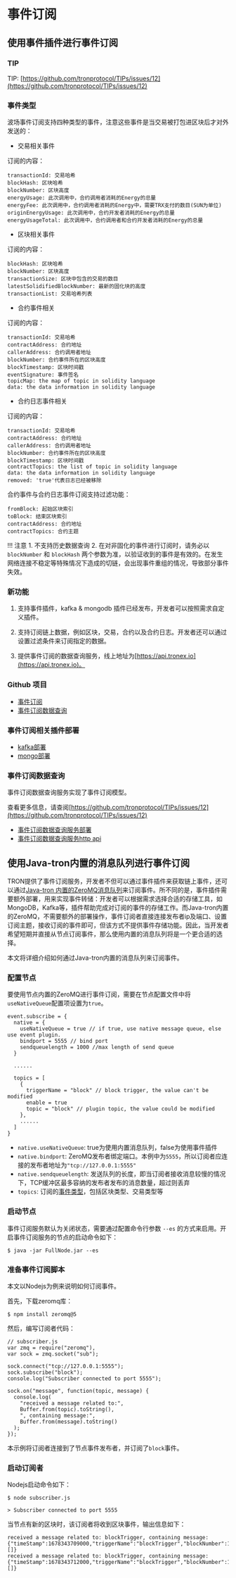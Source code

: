 
# 事件订阅
## 使用事件插件进行事件订阅

### TIP

TIP: [https://github.com/tronprotocol/TIPs/issues/12](https://github.com/tronprotocol/TIPs/issues/12)

### 事件类型
波场事件订阅支持四种类型的事件，注意这些事件是当交易被打包进区块后才对外发送的：

- 交易相关事件

订阅的内容：

```
transactionId: 交易哈希  
blockHash: 区块哈希  
blockNumber: 区块高度  
energyUsage: 此次调用中，合约调用者消耗的Energy的总量  
energyFee: 此次调用中，合约调用者消耗的Energy中，需要TRX支付的数目(SUN为单位)  
originEnergyUsage: 此次调用中，合约开发者消耗的Energy的总量  
energyUsageTotal: 此次调用中，合约调用者和合约开发者消耗的Energy的总量  
```

- 区块相关事件

订阅的内容：

```
blockHash: 区块哈希  
blockNumber: 区块高度  
transactionSize: 区块中包含的交易的数目  
latestSolidifiedBlockNumber: 最新的固化块的高度  
transactionList: 交易哈希列表  
```

- 合约事件相关

订阅的内容：

```
transactionId: 交易哈希  
contractAddress: 合约地址  
callerAddress: 合约调用者地址  
blockNumber: 合约事件所在的区块高度  
blockTimestamp: 区块时间戳  
eventSignature: 事件签名  
topicMap: the map of topic in solidity language  
data: the data information in solidity language  
```

- 合约日志事件相关

订阅的内容：

```
transactionId: 交易哈希  
contractAddress: 合约地址  
callerAddress: 合约调用者地址  
blockNumber: 合约事件所在的区块高度  
blockTimestamp: 区块时间戳  
contractTopics: the list of topic in solidity language  
data: the data information in solidity language  
removed: 'true'代表日志已经被移除  
```

合约事件与合约日志事件订阅支持过滤功能：

```
fromBlock: 起始区块索引  
toBlock: 结束区块索引  
contractAddress: 合约地址  
contractTopics: 合约主题  
```

!!! 注意
    1. 不支持历史数据查询
    2. 在对非固化的事件进行订阅时，请务必以`blockNumber` 和 `blockHash` 两个参数为准，以验证收到的事件是有效的。在发生网络连接不稳定等特殊情况下造成的切链，会出现事件重组的情况，导致部分事件失效。

### 新功能

1. 支持事件插件，kafka & mongodb 插件已经发布，开发者可以按照需求自定义插件。

2. 支持订阅链上数据，例如区块，交易，合约以及合约日志。开发者还可以通过设置过滤条件来订阅指定的数据。

3. 提供事件订阅的数据查询服务，线上地址为[https://api.tronex.io](https://api.tronex.io)。

### Github 项目

- [事件订阅](https://github.com/tronprotocol/event-plugin)
- [事件订阅数据查询](https://github.com/tronprotocol/tron-eventquery)

### 事件订阅相关插件部署

- [kafka部署](https://tronprotocol.github.io/documentation-zh/developers/deployment/#kafka)
- [mongo部署](https://tronprotocol.github.io/documentation-zh/developers/deployment/#mongo)

### 事件订阅数据查询

事件订阅数据查询服务实现了事件订阅模型。

查看更多信息，请查阅[https://github.com/tronprotocol/TIPs/issues/12](https://github.com/tronprotocol/TIPs/issues/12)

- [事件订阅数据查询服务部署](https://tronprotocol.github.io/documentation-zh/developers/deployment/#_6)
- [事件订阅数据查询服务http api](https://github.com/tronprotocol/documentation-en/blob/master/docs_without_index/plugin/event-query-http.md)


## 使用Java-tron内置的消息队列进行事件订阅
TRON提供了事件订阅服务，开发者不但可以通过事件插件来获取链上事件，还可以通过[Java-tron 内置的ZeroMQ消息队列](https://github.com/tronprotocol/tips/blob/master/tip-28.md)来订阅事件。所不同的是，事件插件需要额外部署，用来实现事件转储：开发者可以根据需求选择合适的存储工具，如MongoDB，Kafka等，插件帮助完成对订阅的事件的存储工作。而Java-tron内置的ZeroMQ，不需要额外的部署操作，事件订阅者直接连接发布者ip及端口、设置订阅主题，接收订阅的事件即可，但该方式不提供事件存储功能。因此，当开发者希望短期并直接从节点订阅事件，那么使用内置的消息队列将是一个更合适的选择。

本文将详细介绍如何通过Java-tron内置的消息队列来订阅事件。


### 配置节点
要使用节点内置的ZeroMQ进行事件订阅，需要在节点配置文件中将`useNativeQueue`配置项设置为`true`。
```
event.subscribe = {
  native = {
    useNativeQueue = true // if true, use native message queue, else use event plugin.
    bindport = 5555 // bind port
    sendqueuelength = 1000 //max length of send queue
  }

  ......
 
  topics = [
    {
      triggerName = "block" // block trigger, the value can't be modified
      enable = true
      topic = "block" // plugin topic, the value could be modified
    },
    ......
  ]
}
```

* `native.useNativeQueue`: true为使用内置消息队列，false为使用事件插件
* `native.bindport`: ZeroMQ发布者绑定端口。本例中为`5555`，所以订阅者应连接的发布者地址为`"tcp://127.0.0.1:5555"`
* `native.sendqueuelength`: 发送队列的长度，即当订阅者接收消息较慢的情况下，TCP缓冲区最多容纳的发布者发布的消息数量，超过则丢弃
* `topics`: 订阅的[事件类型](../../architecture/event/#_3)，包括区块类型、交易类型等

### 启动节点
事件订阅服务默认为关闭状态，需要通过配置命令行参数 `--es` 的方式来启用。开启事件订阅服务的节点的启动命令如下：
```
$ java -jar FullNode.jar --es
```

### 准备事件订阅脚本
本文以Nodejs为例来说明如何订阅事件。

首先，下载zeromq库：
```
$ npm install zeromq@5
```
然后，编写订阅者代码：
```
// subscriber.js
var zmq = require("zeromq"),
var sock = zmq.socket("sub");

sock.connect("tcp://127.0.0.1:5555");
sock.subscribe("block");
console.log("Subscriber connected to port 5555");

sock.on("message", function(topic, message) {
  console.log(
    "received a message related to:",
    Buffer.from(topic).toString(),
    ", containing message:",
    Buffer.from(message).toString()
  );
});
```
本示例将订阅者连接到了节点事件发布者，并订阅了`block`事件。

### 启动订阅者
Nodejs启动命令如下：
```
$ node subscriber.js

> Subscriber connected to port 5555
```
当节点有新的区块时，该订阅者将收到区块事件，输出信息如下：
```
received a message related to: blockTrigger, containing message: {"timeStamp":1678343709000,"triggerName":"blockTrigger","blockNumber":1361,"blockHash":"00000000000005519b3995cd638753a862c812d1bda11de14bbfaa5ad3383280","transactionSize":0,"latestSolidifiedBlockNumber":1361,"transactionList":[]}
received a message related to: blockTrigger, containing message: {"timeStamp":1678343712000,"triggerName":"blockTrigger","blockNumber":1362,"blockHash":"0000000000000552d53d1bdd9929e4533a983f14df8931ee9b3bf6d6c74a47b0","transactionSize":0,"latestSolidifiedBlockNumber":1362,"transactionList":[]}
```